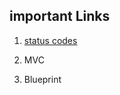 ## important Links
1. [status codes](https://developer.mozilla.org/en-US/docs/Web/HTTP/Status)

2. MVC
3. Blueprint